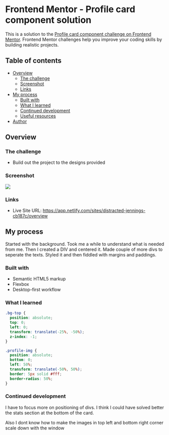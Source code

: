 # Frontend Mentor - Profile card component solution

This is a solution to the [Profile card component challenge on Frontend Mentor](https://www.frontendmentor.io/challenges/profile-card-component-cfArpWshJ). Frontend Mentor challenges help you improve your coding skills by building realistic projects.

## Table of contents

- [Overview](#overview)
  - [The challenge](#the-challenge)
  - [Screenshot](#screenshot)
  - [Links](#links)
- [My process](#my-process)
  - [Built with](#built-with)
  - [What I learned](#what-i-learned)
  - [Continued development](#continued-development)
  - [Useful resources](#useful-resources)
- [Author](#author)

## Overview

### The challenge

- Build out the project to the designs provided

### Screenshot

![](./screenshot.jpg)

### Links

- Live Site URL: https://app.netlify.com/sites/distracted-jennings-cb187c/overview

## My process
Started with the background. Took me a while to understand what is needed from me. 
Then I created a DIV and centered it. Made couple of more divs to seperate the texts.
Styled it and then fiddled with margins and paddings.

### Built with

- Semantic HTML5 markup
- Flexbox
- Desktop-first workflow

### What I learned

```css
.bg-top {
  position: absolute;
  top: 0;
  left: 0;
  transform: translate(-25%, -50%);
  z-index: -1;
}

.profile-img {
  position: absolute;
  bottom: 0;
  left: 50%;
  transform: translate(-50%, 50%);
  border: 5px solid #fff;
  border-radius: 50%;
}
```

### Continued development

I have to focus more on positioning of divs.
I think I could have solved better the stats section at the bottom of the card.

Also I dont know how to make the images in top left and bottom right corner scale down with the window
